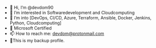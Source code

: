 - 👋 Hi, I’m @devdom90
- 👀 I’m interested in Softwaredevelopment and Cloudcomputing
- 🌱 I’m into [DevOps, CI/CD, Azure, Terraform, Ansible, Docker, Jenkins, Python, Cloudcomputing]
- 🌱 Microsoft Certified
- 📫 How to reach me: devdom@protonmail.com
- 👀This is my backup profile.

